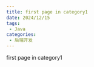 ```yaml
---
title: first page in category1
date: 2024/12/15
tags:
 - Java
categories:
 - 后端开发
---
```


first page in category1